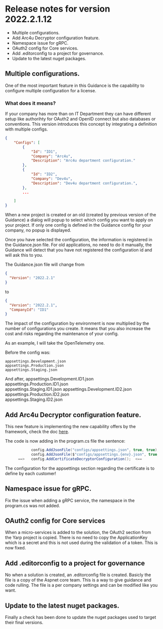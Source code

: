 # Release notes for version 2022.2.1.12

- Multiple configurations.
- Add Arc4u Decryptor configuration feature. 
- Namespace issue for gRPC.
- OAuth2 config for Core services.
- Add .editorconfig to a project for governance.
- Update to the latest nuget packages.


## Multiple configurations.

One of the most important feature in this Guidance is the capability to configure multiple configuration for a license.

### What does it means?

If your company has more than on IT Department they can have different setup like authorihty for OAuth2 and OpenID connect but also databases or conventions.
This version introduces this concept by integrating a definition with multiple configs.

```json
{
    "Configs": [
        {
            "Id": "ID1",
            "Company": "Arc4u",
            "Description": "Arc4u department configuration."
        },
        {
            "Id": "ID2",
            "Company": "Dev4u",
            "Description": "Dev4u department configuration.",
        },
        ...

    ]
}

```

When a new project is created or an old (created by previous version of the Guidance) a dialog will popup to select which config you want to apply on your project. If only one config is defined in the Guidance config for your company, no popup is displayed.

Once you have selected the configuration, the information is registered in the Guidance.json file. For old applications, no need to do it manually, the Guidance will detect that you have not registered the configuration id and will ask this to you.

The Guidance.json file will change from

```json
{
  "Version": "2022.2.1"
}
```

to

```json
{
  "Version": "2022.2.1",
  "CompanyId": "ID1"
}
```

The impact of the configuration by environment is now multiplied by the number of configurations you create. It means that you also increase the cost and risks regarding the maintenance of your config.

As an example, I will take the OpenTelemetry one.</br>

Before the config was:

    appsettings.Development.json                                   
    appsettings.Production.json                                    
    appsettings.Staging.json

And after,
    appsettings.Development.ID1.json                                   
    appsettings.Production.ID1.json                                    
    appsettings.Staging.ID1.json
    appsettings.Development.ID2.json                                   
    appsettings.Production.ID2.json                                    
    appsettings.Staging.ID2.json

    
## Add Arc4u Decryptor configuration feature.

This new feature is implementing the new capability offers by the framework, check the doc [here](https://github.com/GFlisch/Arc4u/blob/master/Doc/Framework/General/Configuration%20Decryptor.md).

The code is now adding in the program.cs file the sentence:

```csharp
            config.AddJsonFile("configs/appsettings.json", true, true);
            config.AddJsonFile($"configs/appsettings.{env}.json", true, true);
      ==>   config.AddCertificateDecryptorConfiguration();  <==
```

The configuration for the appsettings section regarding the certificate is to define by each customer!


## Namespace issue for gRPC.

Fix the issue when adding a gRPC service, the namespace in the program.cs was not added. 

## OAuth2 config for Core services

When a micro-services is added to the solution, the OAuth2 section from the Yarp project is copied.
There is no need to copy the ApplicationKey which is a secret and this is not used during the validation of a token. This is now fixed.

## Add .editorconfig to a project for governance

No when a solution is created, an .editorconfig file is created. Basicly the file is a copy of the Aspnet core team.
This is a way to give guidance and code rulling.
The file is a per company settings and can be modified like you want.

## Update to the latest nuget packages.

Finally a check has been done to update the nuget packages used to target their final versions.
